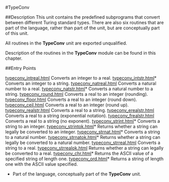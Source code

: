 
#TypeConv

##Description
This unit contains the predefined subprograms that convert between different Turing standard types. There are also six routines that are part of the language, rather than part of the unit, but are conceptually part of this unit.

All routines in the **TypeConv** unit are exported unqualified.

Description of the routines in the **TypeConv** module can be found in this chapter.


##Entry Points

[typeconv_intreal.html](**intreal**)   Converts an integer to a real.
[typeconv_intstr.html](**intstr**)*   Converts an integer to a string.
[typeconv_natreal.html](**natreal**)   Converts a natural number to a real.
[typeconv_natstr.html](**natstr**)*   Converts a natural number to a string.
[typeconv_round.html](**round**)   Converts a real to an integer (rounding).
[typeconv_floor.html](**floor**)   Converts a real to an integer (round down).
[typeconv_ceil.html](**ceil**)   Converts a real to an integer (round up).
[typeconv_realstr.html](**realstr**)   Converts a real to a string.
[typeconv_erealstr.html](**erealstr**)   Converts a real to a string (exponential notation).
[typeconv_frealstr.html](**frealstr**)   Converts a real to a string (no exponent).
[typeconv_strint.html](**strint**)*   Converts a string to an integer.
[typeconv_strintok.html](**strintok**)*   Returns whether a string can legally be converted to an integer.
[typeconv_strnat.html](**strnat**)*   Converts a string to a natural number.
[typeconv_strnatok.html](**strnatok**)*   Returns whether a string can legally be converted to a natural number.
[typeconv_strreal.html](**strreal**)   Converts a string to a real.
[typeconv_strrealok.html](**strrealok**)   Returns whether a string can legally be converted to a real.
[typeconv_chr.html](**chr**)*   Returns the ASCII value of a specified string of length one.
[typeconv_ord.html](**ord**)*   Returns a string of length one with the ASCII value specified.


* Part of the language, conceptually part of the **TypeConv** unit.


